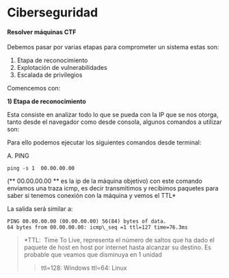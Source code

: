 
# Ciberseguridad 

#### Resolver máquinas CTF 



  
Debemos pasar por varias etapas para comprometer un sistema estas son:
  
 <ol>  
<li>Etapa de reconocimiento</li>  
<li>Explotación de vulnerabilidades</li>  
<li>Escalada de privilegios</li>  
</ol>

Comencemos con:

<b> 1) Etapa de reconocimiento </b>

Esta consiste en analizar todo lo que se pueda con la IP que se nos otorga, tanto desde el navegador como desde consola, algunos comandos a utilizar son:

Para ello podemos ejecutar los siguientes comandos desde terminal:

A. PING
```
ping -s 1  00.00.00.00 
```

(** 00.00.00.00 ** es la ip de la máquina objetivo) con este comando enviamos una traza icmp, es decir transmitimos y recibimos paquetes para saber si tenemos conexión con la máquina y vemos el TTL*

La salida será similar a:
```
PING 00.00.00.00 (00.00.00.00) 56(84) bytes of data.
64 bytes from 00.00.00.00: icmp\_seq =1 ttl=127 time=76.3ms
```


  > *TTL:  Time To Live, representa el número de saltos que ha dado el paquete de host en host por internet hasta alcanzar su destino. Es probable que veamos que disminuya en 1 unidad
  >   > ttl=128: Windows
  >  >  ttl=64: Linux
